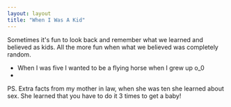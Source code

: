 ```yaml
---
layout: layout
title: "When I Was A Kid"
---
```


<section>
Sometimes it's fun to look back and remember what we learned and believed as kids. All the more fun when what we believed was completely random. 


- When I was five I wanted to be a flying horse when I grew up o_0
- 



PS. Extra facts from my mother in law, when she was ten she learned about sex. She learned that you have to do it 3 times to get a baby!

</section>
